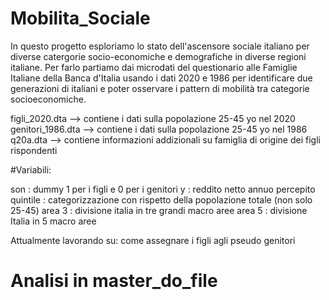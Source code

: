 # Mobilita_Sociale

In questo progetto esploriamo lo stato dell'ascensore sociale italiano per diverse catergorie socio-economiche e demografiche in diverse regioni italiane.
Per farlo partiamo  dai microdati del questionario alle Famiglie Italiane della Banca d'Italia usando i dati 2020 e 1986 per identificare due generazioni di italiani
e poter osservare i pattern di mobilità tra categorie socioeconomiche. 


figli_2020.dta --> contiene i dati sulla popolazione 25-45 yo nel 2020 
genitori_1986.dta --> contiene i dati sulla popolazione 25-45 yo nel 1986
q20a.dta --> contiene informazioni addizionali su famiglia di origine dei figli rispondenti

#Variabili: 

son :  dummy 1 per i figli e 0 per i genitori
y : reddito netto annuo percepito 
quintile :  categorizzazione con rispetto della popolazione totale (non solo 25-45)
area 3 : divisione italia in tre grandi macro aree
area 5 : divisione Italia in 5 macro aree

Attualmente lavorando su: come assegnare i figli agli pseudo genitori


# Analisi in master_do_file


